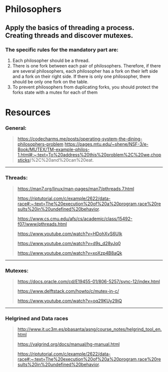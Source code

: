 # Philosophers
Apply the basics of threading a process.  Creating threads and discover mutexes.
----------------------------------------------------------------------------------
### The specific rules for the mandatory part are:
1. Each philosopher should be a thread.
2. There is one fork between each pair of philosophers. Therefore, if there are several philosophers, each philosopher has a fork on 
their left side and a fork on their right side.  If there is only one philosopher, there should be only one fork on the table.
3. To prevent philosophers from duplicating forks, you should protect the forks state with a mutex for each of them

# Resources

### General:
> https://codecharms.me/posts/operating-system-the-dining-philosophers-problem
> https://pages.mtu.edu/~shene/NSF-3/e-Book/MUTEX/TM-example-philos-1.html#:~:text=To%20address%20this%20problem%2C%20we,chopsticks)%2C%20and%20can%20eat.
-------------------------------------------------------------------------------------------
### Threads:
> https://man7.org/linux/man-pages/man7/pthreads.7.html
> 
> https://riptutorial.com/c/example/2622/data-race#:~:text=The%20execution%20of%20a%20program,race%20results%20in%20undefined%20behavior.
> 
> https://www.cs.cmu.edu/afs/cs/academic/class/15492-f07/www/pthreads.html
> 
> https://www.youtube.com/watch?v=HDohXvS6UIk
> 
> https://www.youtube.com/watch?v=d9s_d28yJq0
> 
> https://www.youtube.com/watch?v=xoXzp4B8aQk
-------------------------------------------------------------------------------------------
### Mutexes:
> https://docs.oracle.com/cd/E19455-01/806-5257/sync-12/index.html
> 
> https://www.delftstack.com/howto/c/mutex-in-c/
> 
> https://www.youtube.com/watch?v=oq29KUy29iQ
-------------------------------------------------------------------------------------------
### Helgrined and Data races
> http://www.it.uc3m.es/pbasanta/asng/course_notes/helgrind_tool_en.html
> 
> https://valgrind.org/docs/manual/hg-manual.html
> 
>  https://riptutorial.com/c/example/2622/data-race#:~:text=The%20execution%20of%20a%20program,race%20results%20in%20undefined%20behavior.
